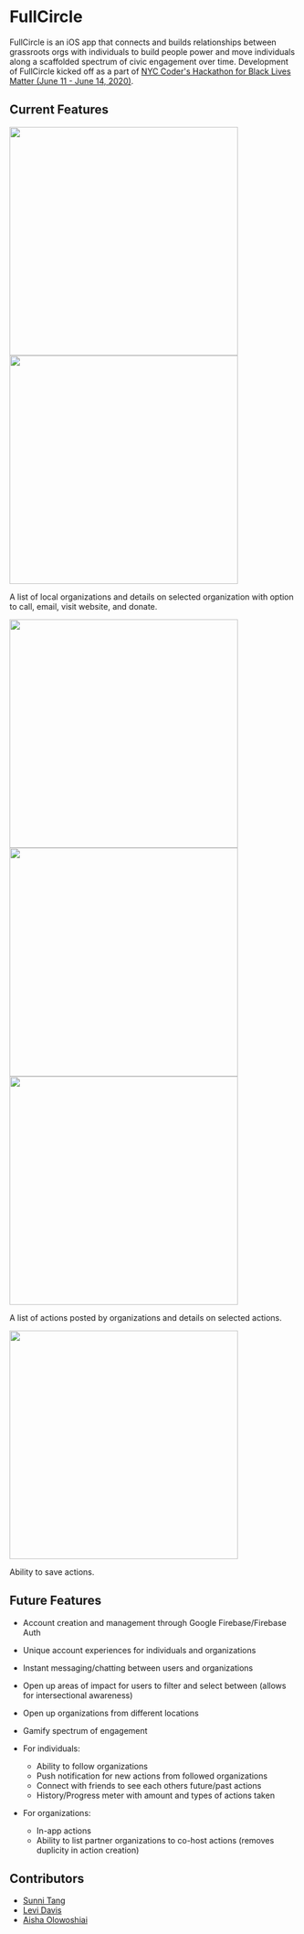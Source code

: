 # FullCircle
FullCircle is an iOS app that connects and builds relationships between grassroots orgs with individuals to build people power and move individuals along a scaffolded spectrum of civic engagement over time. Development of FullCircle kicked off as a part of [NYC Coder's Hackathon for Black Lives Matter (June 11 - June 14, 2020)](https://www.meetup.com/nyc-coders/events/271029282).

## Current Features
<img src="https://user-images.githubusercontent.com/52180404/89468963-88248a00-d746-11ea-8960-662872ea4b36.png" height = 400> <img src="https://user-images.githubusercontent.com/52180404/89469246-0bde7680-d747-11ea-8a85-42a72ba672e5.png" height = 400>

A list of local organizations and details on selected organization with option to call, email, visit website, and donate.

<img src="https://user-images.githubusercontent.com/52180404/89469315-2ca6cc00-d747-11ea-9f58-f2524381bd95.png" height = 400> <img src ="https://user-images.githubusercontent.com/52180404/89469395-53650280-d747-11ea-9cda-f08762feff49.png" height = 400> <img src ="https://user-images.githubusercontent.com/52180404/89469443-6972c300-d747-11ea-92eb-bec6a6e43de6.png" height = 400>

A list of actions posted by organizations and details on selected actions.

<img src="https://user-images.githubusercontent.com/52180404/89469493-87d8be80-d747-11ea-86eb-5b670fb14b53.png" height = 400>

Ability to save actions.


## Future Features
- Account creation and management through Google Firebase/Firebase Auth
- Unique account experiences for individuals and organizations
- Instant messaging/chatting between users and organizations
- Open up areas of impact for users to filter and select between (allows for intersectional awareness)
- Open up organizations from different locations
- Gamify spectrum of engagement

- For individuals:
  - Ability to follow organizations
  - Push notification for new actions from followed organizations
  - Connect with friends to see each others future/past actions
  - History/Progress meter with amount and types of actions taken
- For organizations:
  - In-app actions
  - Ability to list partner organizations to co-host actions (removes duplicity in action creation)


## Contributors
- [Sunni Tang](https://github.com/msystang)
- [Levi Davis](https://github.com/levidavis111)
- [Aisha Olowoshiai](https://github.com/olowoshiai)
